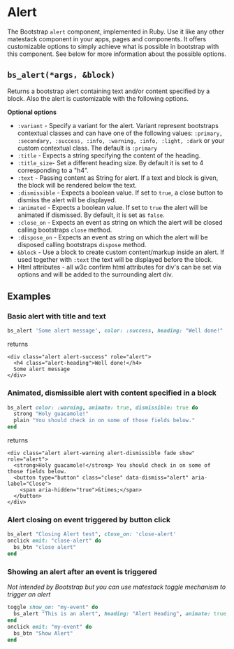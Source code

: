 # Alert

The Bootstrap `alert` component, implemented in Ruby. Use it like any other matestack component in your apps, pages and components. It offers customizable options to simply achieve what is possible in bootstrap with this component. See below for more information about the possible options.

## `bs_alert(*args, &block)`

Returns a bootstrap alert containing text and/or content specified by a block. Also the alert is customizable with the following options.

**Optional options**

* `:variant` - Specify a variant for the alert. Variant represent bootstraps contextual classes and can have one of the following values: `:primary, :secondary, :success, :info, :warning, :info, :light, :dark` or your custom contextual class. The default is `:primary`
* `:title` - Expects a string specifying the content of the heading.
* `:title_size`- Set a different heading size. By default it is set to 4 corresponding to a "h4".
* `:text` - Passing content as String for alert. If a text and block is given, the block will be rendered below the text.
* `:dismissible` - Expects a boolean value. If set to `true`, a close button to dismiss the alert will be displayed.
* `:animated` - Expects a boolean value. If set to `true` the alert will be animated if dismissed. By default, it is set as `false`.
* `:close_on` - Expects an event as string on which the alert will be closed calling bootstraps `close` method.
* `:dispose_on` - Expects an event as string on which the alert will be disposed calling bootstraps `dispose` method.
* `&block` - Use a block to create custom content/markup inside an alert. If used together with `:text` the text will be displayed before the block.
* Html attributes - all w3c confirm html attributes for div's can be set via options and will be added to the surrounding alert div.

## Examples

### Basic alert with title and text

```ruby
bs_alert 'Some alert message', color: :success, heading: "Well done!"
```

returns

```markup
<div class="alert alert-success" role="alert">
  <h4 class="alert-heading">Well done!</h4>
  Some alert message
</div>
```

### Animated, dismissible alert with content specified in a block

```ruby
bs_alert color: :warning, animate: true, dismissible: true do
  strong "Holy guacamole!"
  plain "You should check in on some of those fields below."
end
```

returns

```markup
<div class="alert alert-warning alert-dismissible fade show" role="alert">
  <strong>Holy guacamole!</strong> You should check in on some of those fields below.
  <button type="button" class="close" data-dismiss="alert" aria-label="Close">
    <span aria-hidden="true">&times;</span>
  </button>
</div>
```

### Alert closing on event triggered by button click

```ruby
bs_alert "Closing Alert test", close_on: 'close-alert'  
onclick emit: "close-alert" do
  bs_btn "close alert"
end
```

### Showing an alert after an event is triggered

_Not intended by Bootstrap but you can use matestack toggle mechanism to trigger an alert_

```ruby
toggle show_on: "my-event" do        
  bs_alert "This is an alert", heading: "Alert Heading", animate: true, dismissible: true
end
onclick emit: "my-event" do
  bs_btn "Show Alert"
end
```

